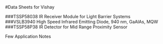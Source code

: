 #Data Sheets for Vishay

###TSSP58038
IR Receiver Module for Light Barrier Systems
###VSLB3940
High Speed Infrared Emitting Diode, 940 nm, GaAlAs, MQW
###TSSP58P38
IR Detector for Mid Range Proximity Sensor

Few Application Notes
